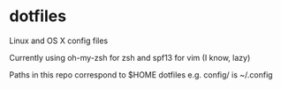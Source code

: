 # dotfiles
Linux and OS X config files

Currently using oh-my-zsh for zsh and spf13 for vim (I know, lazy)

Paths in this repo correspond to $HOME dotfiles e.g. config/ is ~/.config
